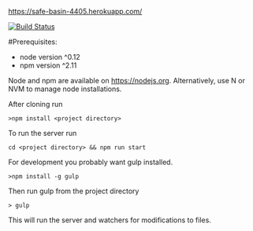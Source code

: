 https://safe-basin-4405.herokuapp.com/

[![Build Status](https://travis-ci.org/TRI-COR/tricor-bpa-prototype.svg)](https://travis-ci.org/TRI-COR/tricor-bpa-prototype)

#Prerequisites:

* node version ^0.12
* npm version ^2.11

Node and npm are available on https://nodejs.org. Alternatively, use N or NVM to manage node installations.

After cloning run

`>npm install <project directory>`

To run the server run

`cd <project directory> && npm run start`

For development you probably want gulp installed.

`>npm install -g gulp`

Then run gulp from the project directory

`> gulp`

This will run the server and watchers for modifications to files.